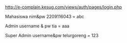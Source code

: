 http://e-complain.kesug.com/views/auth/pages/login.php

Mahasiswa  nim&pw
2209116043 =  abc

Admin username & pw
tia = aaa

Super Admin username&pw
telurgoreng = 123
